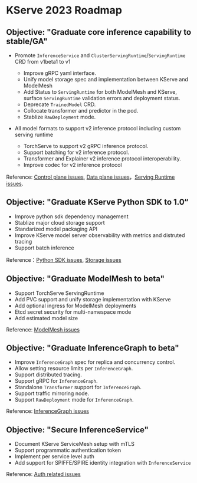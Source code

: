 # KServe 2023 Roadmap

## Objective: "Graduate core inference capability to stable/GA"
- Promote `InferenceService` and `ClusterServingRuntime`/`ServingRuntime` CRD from v1beta1 to v1 
  * Improve gRPC yaml interface.
  * Unify model storage spec and implementation between KServe and ModelMesh
  * Add Status to `ServingRuntime` for both ModelMesh and KServe, surface `ServingRuntime` validation errors and deployment status.
  * Deprecate `TrainedModel` CRD.
  * Collocate transformer and predictor in the pod.
  * Stablize `RawDeployment` mode.

- All model formats to support v2 inference protocol including custom serving runtime
  * TorchServe to support v2 gRPC inference protocol.
  * Support batching for v2 inference protocol.
  * Transformer and Explainer v2 inference protocol interoperability.
  * Improve codec for v2 inference protocol

Reference: [Control plane issues](https://github.com/kserve/kserve/issues?q=is%3Aissue+is%3Aopen+label%3Akserve%2Fcontrol-plane), [Data plane issues](https://github.com/kserve/kserve/issues?q=is%3Aissue+is%3Aopen+label%3Akfserving%2Fdata-plane)，[Serving Runtime issues](https://github.com/kserve/kserve/issues?q=is%3Aissue+is%3Aopen+label%3Akserve%2Fservingruntime).

## Objective: "Graduate KServe Python SDK to 1.0“

- Improve python sdk dependency management
- Stablize major cloud storage support
- Standarized model packaging API
- Improve KServe model server observability with metrics and distruted tracing
- Support batch inference

Reference：[Python SDK issues](https://github.com/kserve/kserve/issues?q=is%3Aissue+is%3Aopen+label%3Akserve%2Fsdk), [Storage issues](https://github.com/kserve/kserve/issues?q=is%3Aissue+is%3Aopen+label%3Akfserving%2Fstorage)

## Objective: "Graduate ModelMesh to beta"
- Support TorchServe ServingRuntime
- Add PVC support and unify storage implementation with KServe
- Add optional ingress for ModelMesh deployments
- Etcd secret security for multi-namespace mode
- Add estimated model size

Reference: [ModelMesh issues](https://github.com/kserve/modelmesh-serving/issues?page=1&q=is%3Aissue+is%3Aopen)

## Objective: "Graduate InferenceGraph to beta"
- Improve `InferenceGraph` spec for replica and concurrency control.
- Allow setting resource limits per `InferenceGraph`.
- Support distributed tracing.
- Support gRPC for `InferenceGraph`.
- Standalone `Transformer` support for `InferenceGraph`.
- Support traffic mirroring node.
- Support `RawDeployment` mode for `InferenceGraph`.

Reference: [InferenceGraph issues](https://github.com/kserve/kserve/issues?q=is%3Aissue+is%3Aopen+label%3Akserve%2Finference_graph)

## Objective: "Secure InferenceService"
- Document KServe ServiceMesh setup with mTLS
- Support programmatic authentication token
- Implement per service level auth
- Add support for SPIFFE/SPIRE identity integration with `InferenceService`

Reference: [Auth related issues](https://github.com/kserve/kserve/issues?q=is%3Aissue+is%3Aopen+label%3Akserve%2Fauth)
